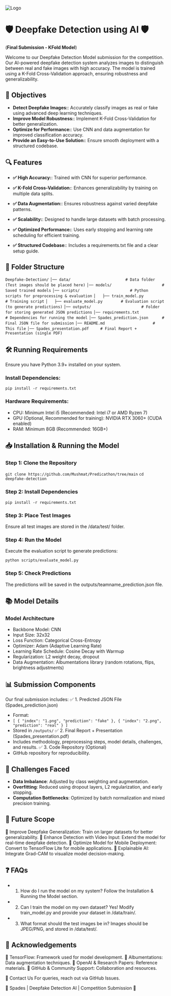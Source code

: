 
![Logo](https://i.ibb.co/tphQf7Cf/Picture1.png)


# 🛡️ Deepfake Detection using AI 🛡️

(**Final Submission - KFold Model**)

Welcome to our Deepfake Detection Model submission for the competition. Our AI-powered deepfake detection system analyzes images to distinguish between real and fake images with high accuracy. The model is trained using a K-Fold Cross-Validation approach, ensuring robustness and generalizability.

## 🎯 Objectives

- **Detect Deepfake Images:**: Accurately classify images as real or fake using advanced deep learning techniques.
- **Improve Model Robustness:**: Implement K-Fold Cross-Validation for better generalization.
- **Optimize for Performance:**: Use CNN and data augmentation for improved classification accuracy.
- **Provide an Easy-to-Use Solution:**: Ensure smooth deployment with a structured codebase.
  
## 🔍 Features

- **✅ High Accuracy:**: Trained with CNN for superior performance.

- **✅ K-Fold Cross-Validation:**: Enhances generalizability by training on multiple data splits.
- **✅ Data Augmentation:**: Ensures robustness against varied deepfake patterns.
- **✅ Scalability:**:  Designed to handle large datasets with batch processing.
- **✅ Optimized Performance:**: Uses early stopping and learning rate scheduling for efficient training.
- **✅ Structured Codebase:**: Includes a requirements.txt file and a clear setup guide.

## 📁 Folder Structure

`` Deepfake-Detection/ ``
``│── data/                        # Data folder (Test images should be placed here)``
``│── models/                      # Saved trained models``
``│── scripts/                      # Python scripts for preprocessing & evaluation``
``│   ├── train_model.py           # Training script``
``│   ├── evaluate_model.py        # Evaluation script (to generate predictions)``
``│── outputs/                      # Folder for storing generated JSON predictions``
``│── requirements.txt              # Dependencies for running the model``
``│── Spades_prediction.json      # Final JSON file for submission``
``│── README.md                     # This file``
``│── Spades_presentation.pdf     # Final Report + Presentation (single PDF) ``

## 🛠️ Running Requirements

Ensure you have Python 3.9+ installed on your system.

### Install Dependencies:
`` pip install -r requirements.txt ``

### Hardware Requirements:
- CPU: Minimum Intel i5 (Recommended: Intel i7 or AMD Ryzen 7)
- GPU (Optional, Recommended for training): NVIDIA RTX 3060+ (CUDA enabled)
- RAM: Minimum 8GB (Recommended: 16GB+)

## 📥 Installation & Running the Model

### Step 1: Clone the Repository
`` git clone https://github.com/Mushmat/Predicathon/tree/main ``
`` cd deepfake-detection ``

### Step 2: Install Dependencies
`` pip install -r requirements.txt ``

### Step 3: Place Test Images
Ensure all test images are stored in the /data/test/ folder.

### Step 4: Run the Model
Execute the evaluation script to generate predictions:

`` python scripts/evaluate_model.py ``

### Step 5: Check Predictions
The predictions will be saved in the outputs/teamname_prediction.json file.

## 📚 Model Details

### Model Architecture
- Backbone Model: CNN
- Input Size: 32x32
- Loss Function: Categorical Cross-Entropy
- Optimizer: Adam (Adaptive Learning Rate)
- Learning Rate Schedule: Cosine Decay with Warmup
- Regularization: L2 weight decay, dropout
- Data Augmentation: Albumentations library (random rotations, flips, brightness adjustments)

## 📊 Submission Components
Our final submission includes:
✅ 1. Predicted JSON File (Spades_prediction.json)
- Format:
- `` [
    { "index": "1.png", "prediction": "fake" },
    { "index": "2.png", "prediction": "real" }
] ``
- Stored in ``/outputs/``
✅ 2. Final Report + Presentation (Spades_presentation.pdf)
- Includes methodology, preprocessing steps, model details, challenges, and results.
✅ 3. Code Repository (Optional)
- GitHub repository for reproducibility.

## 🚧 Challenges Faced

- **Data Imbalance**: Adjusted by class weighting and augmentation.
- **Overfitting**: Reduced using dropout layers, L2 regularization, and early stopping.
- **Computation Bottlenecks**: Optimized by batch normalization and mixed precision training.


## 🔮 Future Scope

🔹 Improve Deepfake Generalization: Train on larger datasets for better generalizability.
🔹 Enhance Detection with Video Input: Extend the model for real-time deepfake detection.
🔹 Optimize Model for Mobile Deployment: Convert to TensorFlow Lite for mobile applications.
🔹 Explainable AI: Integrate Grad-CAM to visualize model decision-making.

## ❓ FAQs

- 1. How do I run the model on my system?
Follow the Installation & Running the Model section.

- 2. Can I train the model on my own dataset?
Yes! Modify train_model.py and provide your dataset in /data/train/.

- 3. What format should the test images be in?
Images should be JPEG/PNG, and stored in /data/test/.
   
## 🙌 Acknowledgements

🔹 TensorFlow: Framework used for model development.
🔹 Albumentations: Data augmentation techniques.
🔹 OpenAI & Research Papers: Reference materials.
🔹 GitHub & Community Support: Collaboration and resources.

🔗 Contact Us
For queries, reach out via GitHub Issues.

🚀 Spades | Deepfake Detection AI | Competition Submission 🚀

